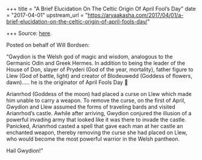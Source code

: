 +++
title = "A Brief Elucidation On The Celtic Origin Of April Fool’s Day"
date = "2017-04-01"
upstream_url = "https://aryaakasha.com/2017/04/01/a-brief-elucidation-on-the-celtic-origin-of-april-fools-day/"

+++
Source: [here](https://aryaakasha.com/2017/04/01/a-brief-elucidation-on-the-celtic-origin-of-april-fools-day/).

Posted on behalf of Will Bordsen:

“Gwydion is the Welsh god of magic and wisdom, analogous to the Germanic
Odin and Greek Hermes. In addition to being the leader of the House of
Don, slayer of Pryderi (God of the year, mortality), father figure to
Llew (God of battle, light) and creator of Blodeuwedd (Goddess of
flowers, dawn)….. he is the originator of April Fools Day 🙂

Arianrhod (Goddess of the moon) had placed a curse on Llew which made
him unable to carry a weapon. To remove the curse, on the first of
April, Gwydion and Llew assumed the forms of traveling bards and visited
Arianrhod’s castle. Awhile after arriving, Gwydion conjured the illusion
of a powerful invading army that looked like it was there to invade the
castle. Panicked, Arianrhod casted a spell that gave each man at her
castle an enchanted weapon, thereby removing the curse she had placed on
Llew, who would become the most powerful warrior in the Welsh pantheon.

Hail Gwydion!”
